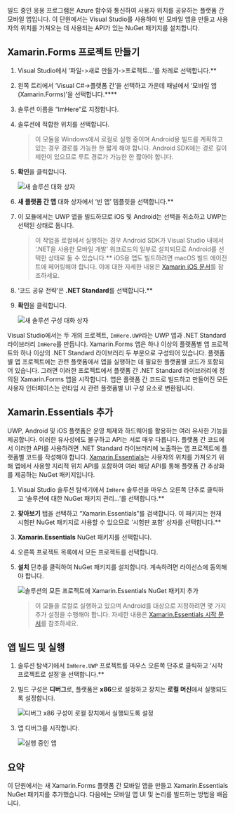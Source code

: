빌드 중인 응용 프로그램은 Azure 함수와 통신하여 사용자 위치를 공유하는 플랫폼 간 모바일 앱입니다. 이 단원에서는 Visual Studio를 사용하여 빈 모바일 앱을 만들고 사용자의 위치를 가져오는 데 사용되는 API가 있는 NuGet 패키지를 설치합니다.

## <a name="create-the-xamarinforms-project"></a>Xamarin.Forms 프로젝트 만들기

1. Visual Studio에서 ‘파일->새로 만들기->프로젝트...’를 차례로 선택합니다.**

1. 왼쪽 트리에서 ‘Visual C#->플랫폼 간’을 선택하고 가운데 패널에서 ‘모바일 앱(Xamarin.Forms)’을 선택합니다.****

1. 솔루션 이름을 “ImHere”로 지정합니다.

1. 솔루션에 적합한 위치를 선택합니다.

    > 이 모듈을 Windows에서 로컬로 실행 중이며 Android용 빌드를 계획하고 있는 경우 경로를 가능한 한 짧게 해야 합니다. Android SDK에는 경로 길이 제한이 있으므로 루트 경로가 가능한 한 짧아야 합니다.

1. **확인**을 클릭합니다.

    ![새 솔루션 대화 상자](../media/2-new-solution-dialog.png)

1. **새 플랫폼 간 앱** 대화 상자에서 ‘빈 앱’ 템플릿을 선택합니다.**

1. 이 모듈에서는 UWP 앱을 빌드하므로 iOS 및 Android는 선택을 취소하고 UWP는 선택된 상태로 둡니다.

    > 이 작업을 로컬에서 실행하는 경우 Android SDK가 Visual Studio 내에서 ‘.NET을 사용한 모바일 개발’ 워크로드의 일부로 설치되므로 Android를 선택한 상태로 둘 수 있습니다.** iOS용 앱도 빌드하려면 macOS 빌드 에이전트에 페어링해야 합니다. 이에 대한 자세한 내용은 [Xamarin iOS 문서](https://docs.microsoft.com/xamarin/ios/get-started/installation/windows/connecting-to-mac/)를 참조하세요.

1. ‘코드 공유 전략’은 **.NET Standard**를 선택합니다.**

1. **확인**을 클릭합니다.

    ![새 솔루션 구성 대화 상자](../media/2-configure-solution-dialog.png)

Visual Studio에서는 두 개의 프로젝트, `ImHere.UWP`라는 UWP 앱과 .NET Standard 라이브러리 `ImHere`를 만듭니다. Xamarin.Forms 앱은 하나 이상의 플랫폼별 앱 프로젝트와 하나 이상의 .NET Standard 라이브러리 두 부분으로 구성되어 있습니다. 플랫폼별 앱 프로젝트에는 관련 플랫폼에서 앱을 실행하는 데 필요한 플랫폼별 코드가 포함되어 있습니다. 그러면 이러한 프로젝트에서 플랫폼 간 .NET Standard 라이브러리에 정의된 Xamarin.Forms 앱을 시작합니다. 앱은 플랫폼 간 코드로 빌드하고 만들어진 모든 사용자 인터페이스는 런타임 시 관련 플랫폼별 UI 구성 요소로 변환됩니다.

## <a name="adding-xamarinessentials"></a>Xamarin.Essentials 추가

UWP, Android 및 iOS 플랫폼은 운영 체제와 하드웨어를 활용하는 여러 유사한 기능을 제공합니다. 이러한 유사성에도 불구하고 API는 서로 매우 다릅니다. 플랫폼 간 코드에서 이러한 API를 사용하려면 .NET Standard 라이브러리에 노출하는 앱 프로젝트에 플랫폼별 코드를 작성해야 합니다. [Xamarin.Essentials](https://docs.microsoft.com/xamarin/essentials/)는 사용자의 위치를 가져오기 위해 앱에서 사용할 지리적 위치 API를 포함하여 여러 해당 API를 통해 플랫폼 간 추상화를 제공하는 NuGet 패키지입니다.

1. Visual Studio 솔루션 탐색기에서 `ImHere` 솔루션을 마우스 오른쪽 단추로 클릭하고 ‘솔루션에 대한 NuGet 패키지 관리...’를 선택합니다.**

1. **찾아보기** 탭을 선택하고 “Xamarin.Essentials”를 검색합니다. 이 패키지는 현재 시험판 NuGet 패키지로 사용할 수 있으므로 ‘시험판 포함’ 상자를 선택합니다.**

1. **Xamarin.Essentials** NuGet 패키지를 선택합니다.

1. 오른쪽 프로젝트 목록에서 모든 프로젝트를 선택합니다.

1. **설치** 단추를 클릭하여 NuGet 패키지를 설치합니다. 계속하려면 라이선스에 동의해야 합니다.

    ![솔루션의 모든 프로젝트에 Xamarin.Essentials NuGet 패키지 추가](../media/2-add-essentials-nuget.png)

    > 이 모듈을 로컬로 실행하고 있으며 Android를 대상으로 지정하려면 몇 가지 추가 설정을 수행해야 합니다. 자세한 내용은 [Xamarin.Essentials 시작 문서](https://docs.microsoft.com/xamarin/essentials/get-started?context=xamarin%2Fios&tabs=windows%2Candroid)를 참조하세요.

## <a name="building-and-running-the-app"></a>앱 빌드 및 실행

1. 솔루션 탐색기에서 `ImHere.UWP` 프로젝트를 마우스 오른쪽 단추로 클릭하고 ‘시작 프로젝트로 설정’을 선택합니다.**

1. 빌드 구성은 **디버그**로, 플랫폼은 **x86**으로 설정하고 장치는 **로컬 머신**에서 실행되도록 설정합니다.

    ![디버그 x86 구성이 로컬 장치에서 실행되도록 설정](../media/2-debug-configuration.png)

1. 앱 디버그를 시작합니다.

    ![실행 중인 앱](../media/2-debuging-app.png)

## <a name="summary"></a>요약

이 단원에서는 새 Xamarin.Forms 플랫폼 간 모바일 앱을 만들고 Xamarin.Essentials NuGet 패키지를 추가했습니다. 다음에는 모바일 앱 UI 및 논리를 빌드하는 방법을 배웁니다.